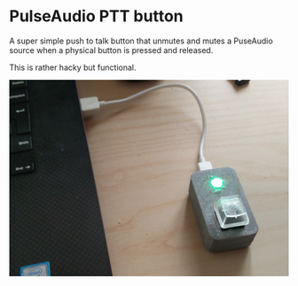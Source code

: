 # PulseAudio PTT button

A super simple push to talk button that unmutes and mutes a PuseAudio source when a physical button is pressed and released.

This is rather hacky but functional.

![PTT Button](image.jpg "PTT Button")
